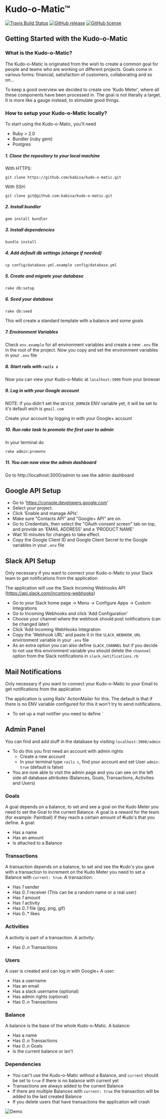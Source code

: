 # Kudo-o-Matic™

[![Travis Build Status](https://img.shields.io/travis/kabisa/kudo-o-matic.svg?style=flat-square)](https://travis-ci.org/kabisa/kudo-o-matic.svg?branch=master) [![GitHub release](https://img.shields.io/github/release/kabisa/kudo-o-matic.svg?style=flat-square)](https://github.com/kabisa/kudo-o-matic/releases) [![GitHub license](https://img.shields.io/github/license/kabisa/kudo-o-matic.svg?style=flat-square)](https://github.com/kabisa/kudo-o-matic/blob/master/LICENSE.md)

## Getting Started with the Kudo-o-Matic

### What is the Kudo-o-Matic?
The Kudo-o-Matic is originated from the wish to create a common goal for people and teams who are working on different projects. Goals come in various forms: financial, satisfaction of customers, collaborating and so on...

To keep a good overview we decided to create one 'Kudo Meter', where all these components have been processed in. The goal is not literally a target. It is more like a gauge instead, to stimulate good things.

### How to setup your Kudo-o-Matic locally?

To start using the Kudo-o-Matic, you'll need
* Ruby > 2.0
* Bundler (ruby gem)
* Postgres

##### 1. Clone the repository to your local machine
With HTTPS:
```
git clone https://github.com/kabisa/kudo-o-matic.git
```
With SSH:
```
git clone git@github.com:kabisa/kudo-o-matic.git
```
##### 2. Install bundler
```
gem install bundler
```

##### 3. Install dependencies
```
bundle install
```

##### 4. Add default db settings (change if needed)
```
cp config/database.yml.example config/database.yml
```
##### 5. Create and migrate your database
```
rake db:setup
```
##### 6. Seed your database
```
rake db:seed
```
This will create a standard template with a balance and some goals
##### 7. Environment Variables
Check `env.example` for all environment variables and create a new `.env` file in the root of the project. Now you copy and set the environment variables in your `.env` file
##### 8. Start rails with `rails s`
Now you can view your Kudo-o-Matic at `localhost:3000` from your browser
##### 9. Log in with your Google account
NOTE: If you didn't set the `DEVISE_DOMAIN` ENV variable yet, it will be set to it's default wich is `gmail.com`

Create your account by logging in with your Google+ account
##### 10. Run rake task to promote the first user to admin
In your terminal do
```
rake admin:promote
```
##### 11. You can now view the admin dashboard
Go to http://localhost:3000/admin to see the admin dashboard

## Google API Setup
* Go to 'https://console.developers.google.com'
* Select your project.
* Click 'Enable and manage APIs'.
* Make sure "Contacts API" and "Google+ API" are on.
* Go to Credentials, then select the "OAuth consent screen" tab on top, and provide an 'EMAIL ADDRESS' and a 'PRODUCT NAME'
* Wait 10 minutes for changes to take effect.
* Copy the Google Client ID and Google Client Secret to the Google variables in your `.env` file

## Slack API Setup
Only necessary if you want to connect your Kudo-o-Matic to your Slack team to get notifications from the application

The application will use the Slack Incoming Webhooks API (https://api.slack.com/incoming-webhooks)
* Go to your Slack home page -> Menu -> Configure Apps -> Custom Integrations
* Go to Incoming Webhooks and click 'Add Configuration'
* Choose your channel where the webhook should post notifications (can be changed later)
* Click 'Add Incoming WebHooks Integration
* Copy the 'Webhook URL' and paste it in the `SLACK_WEBHOOK_URL` environment variable in your `.env` file
* As an extra option you can also define `SLACK_CHANNEL` but if you decide to not use this environment variable you should delete the `channnel` option from the Slack notifications in `slack_notifications.rb`

## Mail Notifications
Only necessary if you want to connect your Kudo-o-Matic to your Email to get notifications from the application

The application is using Rails' ActionMailer for this. The default is that if there is no ENV variable configured for this it won't try to send notifications.

* To set up a mail notifier you need to define `

## Admin Panel
You can find and add stuff in the database by visiting `localhost:3000/admin`
* To do this you first need an account with admin rights
  * Create a new account
  * In your terminal type `rails c`, find your account and set User `admin: true` (default is false)
* You are now able to visit the admin page and you can see on the left side all database attributes (Balances, Goals, Transactions, Activities and Users)

### Goals
A goal depends on a balance, to set and see a goal on the Kudo Meter you need to set the Goal to the current Balance.
A goal is a reward for the team (for example: Paintball) if they reach a certain amount of ₭udo's that you define.
A goal:
* Has a name
* Has an amount
* Is attached to a Balance

### Transactions
A transaction depends on a balance, to set and see the ₭udo's you gave with a transaction to increment on the Kudo Meter you need to set a Balance with `current: true`.
A transaction:
* Has *1* sender
* Has *0..1* receiver (This can be a random name or a real user)
* Has *1* amount
* Has *1* activity
* Has *0..1* file (jpg, png, gif)
* Has 0..* likes

### Activities
A activity is part of a transaction. A activity:
* Has *0..n* Transactions

### Users
A user is created and can log in with Google+
A user:
* Has a username
* Has an email
* Has a slack username (optional)
* Has admin rights (optional)
* Has *0..n* Transactions

### Balance
A balance is the base of the whole Kudo-o-Matic. A balance:
* Has a name
* Has *0..n* Transactions
* Has *0..n* Goals
* Is the current balance or isn't

### Dependencies
* You can't use the Kudo-o-Matic without a Balance, and `current` should be set to `true` if there is no balance with current yet
* Transactions are always added to the current Balance
* If there are multiple Balances with `current: true` the transaction will be added to the last created Balance
* If you delete users that have transactions the application will crash

![Demo](https://kudo-o-matic-development.s3.amazonaws.com/Screenshot%202017-07-14%2015.17.38.png)
